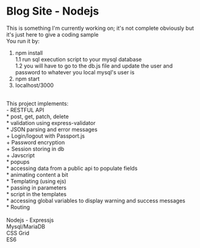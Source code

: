 # Blog Site - Nodejs
This is something I'm currently working on; it's not complete obviously but it's just here to give a coding sample<br>
You run it by:<br>
1.  npm install<br>
1.1 run sql execution script to your mysql database<br>
1.2 you will have to go to the db.js file and update the user and password to whatever you local mysql's user is <br>
2.  npm start<br>
3.  localhost/3000<br>
<br>
This project implements:<br>
- RESTFUL API<br>
     * post, get, patch, delete<br>
     * validation using express-validator<br>
     * JSON parsing and error messages<br>
+ Login/logout with Passport.js<br>
+ Password encryption<br>
+ Session storing in db<br>
+ Javscript<br>
     * popups<br>
     * accessing data from a public api to populate fields<br>
     * animating content a bit<br>
  * Templating (using ejs)<br>
     * passing in parameters<br>
     * script in the templates<br>
     * accessing global variables to display warning and success messages<br>
  * Routing<br>
<br>
Nodejs - Expressjs<br>
Mysql/MariaDB<br>
CSS Grid<br>
ES6
